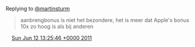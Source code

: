 Replying to [@martinsturm](https://twitter.com/martinsturm/status/79655509728296960)

> aanbrengbonus is niet het bezondere, het is meer dat Apple's bonus 10x zo hoog is als bij anderen

<img src="../../media/tweet.ico" width="12" /> [Sun Jun 12 13:25:46 +0000 2011](https://twitter.com/DromerDenker/status/79902210460356608)